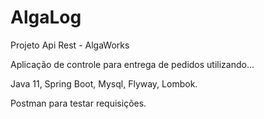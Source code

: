 # AlgaLog
 Projeto Api Rest - AlgaWorks
 
 Aplicação de controle para entrega de pedidos utilizando...
 
 Java 11,
 Spring Boot,
 Mysql, 
 Flyway, 
 Lombok.
 
 Postman para testar requisições. 
